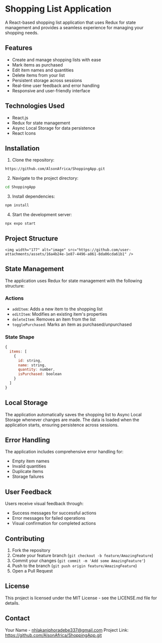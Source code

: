 # Shopping List Application

A React-based shopping list application that uses Redux for state management and provides a seamless experience for managing your shopping needs.

## Features

- Create and manage shopping lists with ease
- Mark items as purchased
- Edit item names and quantities
- Delete items from your list
- Persistent storage across sessions
- Real-time user feedback and error handling
- Responsive and user-friendly interface

## Technologies Used

- React.js
- Redux for state management
- Async Local Storage for data persistence
- React Icons

## Installation

1. Clone the repository:
```bash
https://github.com/AlsonAfrica/ShoppingApp.git
```

2. Navigate to the project directory:
```bash
cd ShoppingApp
```

3. Install dependencies:
```bash
npm install
```

4. Start the development server:
```bash
npx expo start
```

## Project Structure
```
<img width="177" alt="image" src="https://github.com/user-attachments/assets/16a4b24e-1e87-4496-a861-8da06cda61b1" />

```

## State Management

The application uses Redux for state management with the following structure:

### Actions
- `addItem`: Adds a new item to the shopping list
- `editItem`: Modifies an existing item's properties
- `deleteItem`: Removes an item from the list
- `togglePurchased`: Marks an item as purchased/unpurchased

### State Shape
```javascript
{
  items: [
    {
      id: string,
      name: string,
      quantity: number,
      isPurchased: boolean
    }
  ]
}
```

## Local Storage

The application automatically saves the shopping list to Async Local Storage  whenever changes are made. The data is loaded when the application starts, ensuring persistence across sessions.

## Error Handling

The application includes comprehensive error handling for:
- Empty item names
- Invalid quantities
- Duplicate items
- Storage failures

## User Feedback

Users receive visual feedback through:
- Success messages for successful actions
- Error messages for failed operations
- Visual confirmation for completed actions

## Contributing

1. Fork the repository
2. Create your feature branch (`git checkout -b feature/AmazingFeature`)
3. Commit your changes (`git commit -m 'Add some AmazingFeature'`)
4. Push to the branch (`git push origin feature/AmazingFeature`)
5. Open a Pull Request

## License

This project is licensed under the MIT License - see the LICENSE.md file for details.

## Contact

Your Name - nhlakaniphoradebe337@gmail.com
Project Link: https://github.com/AlsonAfrica/ShoppingApp.git

